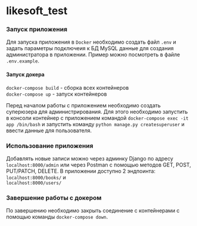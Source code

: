 # likesoft_test

### Запуск приложения

Для запуска приложения в `Docker` необходимо создать файл `.env` и задать параметры подключеия к БД MySQL данные для создания администратора в приложении. Пример можно посмотреть в файле `.env.example`.

#### Запуск докера

`docker-compose build` - сборка всех контейнеров \
`docker-compose up` - запуск контейнеров

Перед началом работы с приложением необходимо создать суперюзера для администрирования.
Для этого необходимо запустить в консоли контейнер с приложением командой `docker-compose exec -it app /bin/bash` и запустить команду `python manage.py createsuperuser` и ввести данные для пользователя.

### Использование приложения

Добавлять новые записи можно через админку Django по адресу `localhost:8000/admin` или через Postman с помощью методов GET, POST, PUT/PATCH, DELETE.
В приложении доступно 2 эндпоинта: \
`localhost:8000/books/`  и \
`localhost:8000/users/`


### Завершение работы с докером
По завершению необходимо закрыть соединение с контейнерами с помощью команды `docker-compose down`.
